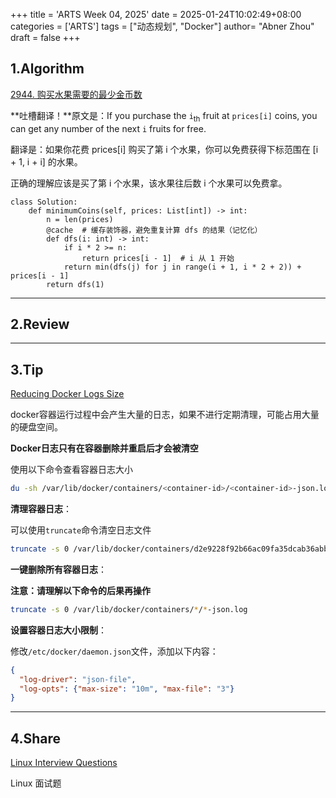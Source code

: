 +++
title = 'ARTS Week 04, 2025'
date = 2025-01-24T10:02:49+08:00
categories = ['ARTS']
tags = ["动态规划", "Docker"]
author=  "Abner Zhou"
draft = false
+++
## 1.Algorithm

[2944. 购买水果需要的最少金币数](https://leetcode.cn/problems/minimum-number-of-coins-for-fruits/)

**吐槽翻译！**原文是：If you purchase the `i`<sub>th</sub> fruit at `prices[i]` coins, you can get any number of the next `i` fruits for free.

翻译是：如果你花费 prices[i] 购买了第 i 个水果，你可以免费获得下标范围在 [i + 1, i + i] 的水果。

正确的理解应该是买了第 i 个水果，该水果往后数 i 个水果可以免费拿。

```Python3
class Solution:
    def minimumCoins(self, prices: List[int]) -> int:
        n = len(prices)
        @cache  # 缓存装饰器，避免重复计算 dfs 的结果（记忆化）
        def dfs(i: int) -> int:
            if i * 2 >= n:
                return prices[i - 1]  # i 从 1 开始
            return min(dfs(j) for j in range(i + 1, i * 2 + 2)) + prices[i - 1]
        return dfs(1)
```

---

## 2.Review



---

## 3.Tip

[Reducing Docker Logs Size](https://linuxiac.com/reducing-docker-logs-file-size/)

docker容器运行过程中会产生大量的日志，如果不进行定期清理，可能占用大量的硬盘空间。

**Docker日志只有在容器删除并重启后才会被清空**

使用以下命令查看容器日志大小

```bash
du -sh /var/lib/docker/containers/<container-id>/<container-id>-json.log
```

**清理容器日志**：

可以使用`truncate`命令清空日志文件

```bash
truncate -s 0 /var/lib/docker/containers/d2e9228f92b66ac09fa35dcab36abba2eb4a7f46baa1d03b65d71ed8d42de977/d2e9228f92b66ac09fa35dcab36abba2eb4a7f46baa1d03b65d71ed8d42de977-json.log
```

**一键删除所有容器日志**：

**注意：请理解以下命令的后果再操作**

```bash
truncate -s 0 /var/lib/docker/containers/*/*-json.log
```

**设置容器日志大小限制**：

修改`/etc/docker/daemon.json`文件，添加以下内容：

```json
{
  "log-driver": "json-file",
  "log-opts": {"max-size": "10m", "max-file": "3"}
}
```

---

## 4.Share

[Linux Interview Questions](https://labex.io/interview-questions/linux)

Linux 面试题